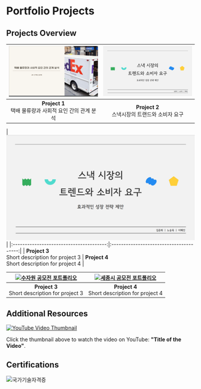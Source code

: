 # Portfolio Projects

## Projects Overview

| [![SQL 포트폴리오](portfoilo1.png)](SQL포트폴리오.pdf) | [![파이썬 데이터 분석 포트폴리오](portfoilo2.png)](파이썬포트폴리오.pdf) |
|:---------------------------------------:|:---------------------------------------:|
| **Project 1**<br> 택배 물류량과 사회적 요인 간의 관계 분석 | **Project 2**<br>스낵시장의 트랜드와 소비자 요구 |

| [![파이썬 딥러닝 포트폴리오](portfoilo2.png)](파이썬딥러닝포트폴리오.pdf) |
|:---------------------------------------:|:---------------------------------------:|
| **Project 3**<br>Short description for project 3 | **Project 4**<br>Short description for project 4 |

| [![수자원 공모전 포트폴리오](portfoilo4.png)](수자원공모전포트폴리오.pdf) | [![세종시 공모전 포트폴리오](portfoilo5.png)](세종시공모전포트폴리오.pdf) |
|:---------------------------------------:|:---------------------------------------:|
| **Project 3**<br>Short description for project 3 | **Project 4**<br>Short description for project 4 |

## Additional Resources

[![YouTube Video Thumbnail](https://img.youtube.com/vi/VYIz3FiTFKQ/0.jpg)](https://www.youtube.com/watch?v=VYIz3FiTFKQ)

Click the thumbnail above to watch the video on YouTube: **"Title of the Video"**.

## Certifications

![국가기술자격증](자격증1.png)
